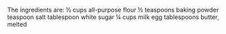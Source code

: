 The ingredients are: 
½ cups all-purpose flour
½ teaspoons baking powder
teaspoon salt
tablespoon white sugar
¼ cups milk
egg
tablespoons butter, melted